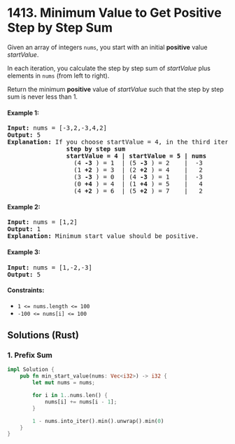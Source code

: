 # 1413. Minimum Value to Get Positive Step by Step Sum
Given an array of integers `nums`, you start with an initial **positive** value *startValue*.

In each iteration, you calculate the step by step sum of *startValue* plus elements in `nums` (from left to right).

Return the minimum **positive** value of *startValue* such that the step by step sum is never less than 1.

#### Example 1:
<pre>
<strong>Input:</strong> nums = [-3,2,-3,4,2]
<strong>Output:</strong> 5
<strong>Explanation:</strong> If you choose startValue = 4, in the third iteration your step by step sum is less than 1.
                <strong>step by step sum
                startValue = 4 | startValue = 5 | nums</strong>
                  (4 <strong>-3</strong> ) = 1  | (5 <strong>-3</strong> ) = 2    |  -3
                  (1 <strong>+2</strong> ) = 3  | (2 <strong>+2</strong> ) = 4    |   2
                  (3 <strong>-3</strong> ) = 0  | (4 <strong>-3</strong> ) = 1    |  -3
                  (0 <strong>+4</strong> ) = 4  | (1 <strong>+4</strong> ) = 5    |   4
                  (4 <strong>+2</strong> ) = 6  | (5 <strong>+2</strong> ) = 7    |   2
</pre>

#### Example 2:
<pre>
<strong>Input:</strong> nums = [1,2]
<strong>Output:</strong> 1
<strong>Explanation:</strong> Minimum start value should be positive.
</pre>

#### Example 3:
<pre>
<strong>Input:</strong> nums = [1,-2,-3]
<strong>Output:</strong> 5
</pre>

#### Constraints:
* `1 <= nums.length <= 100`
* `-100 <= nums[i] <= 100`

## Solutions (Rust)

### 1. Prefix Sum
```Rust
impl Solution {
    pub fn min_start_value(nums: Vec<i32>) -> i32 {
        let mut nums = nums;

        for i in 1..nums.len() {
            nums[i] += nums[i - 1];
        }

        1 - nums.into_iter().min().unwrap().min(0)
    }
}
```
